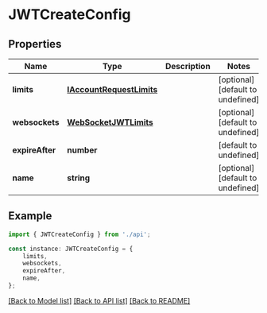 # JWTCreateConfig


## Properties

Name | Type | Description | Notes
------------ | ------------- | ------------- | -------------
**limits** | [**IAccountRequestLimits**](IAccountRequestLimits.md) |  | [optional] [default to undefined]
**websockets** | [**WebSocketJWTLimits**](WebSocketJWTLimits.md) |  | [optional] [default to undefined]
**expireAfter** | **number** |  | [default to undefined]
**name** | **string** |  | [optional] [default to undefined]

## Example

```typescript
import { JWTCreateConfig } from './api';

const instance: JWTCreateConfig = {
    limits,
    websockets,
    expireAfter,
    name,
};
```

[[Back to Model list]](../README.md#documentation-for-models) [[Back to API list]](../README.md#documentation-for-api-endpoints) [[Back to README]](../README.md)
